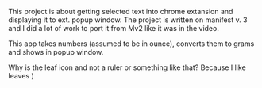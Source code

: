 This project is about getting selected text into chrome extansion and displaying it to ext. popup window.
The project is written on manifest v. 3 and I did a lot of work to port it from Mv2 like it was in the video.

This app takes numbers (assumed to be in ounce), converts them to grams and shows in popup window.

Why is the leaf icon and not a ruler or something like that? Because I like leaves )